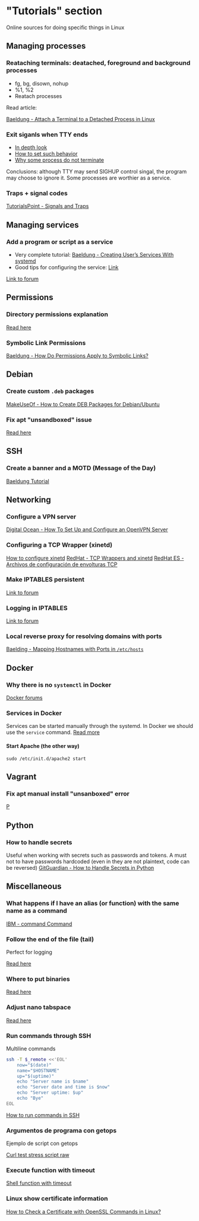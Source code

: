 # "Tutorials" section
Online sources for doing specific things in Linux

## Managing processes
### Reataching terminals: deatached, foreground and background processes
* fg, bg, disown, nohup
* %1, %2
* Reatach processes

Read article:

[Baeldung - Attach a Terminal to a Detached Process in Linux](https://www.baeldung.com/linux/attach-terminal-detached-process)

### Exit siganls when TTY ends
* [In depth look](https://unix.stackexchange.com/questions/318369/what-happens-to-background-jobs-after-exiting-the-shell)
* [How to set such behavior](https://stackoverflow.com/questions/4298741/how-bash-handles-the-jobs-when-logout)
* [Why some process do not terminate](https://superuser.com/questions/662431/what-exactly-determines-if-a-backgrounded-job-is-killed-when-the-shell-is-exited)

Conclusions: although TTY may send SIGHUP control singal, the program may choose to ignore it. Some processes are worthier as a service.

### Traps + signal codes
[TutorialsPoint - Signals and Traps](https://www.tutorialspoint.com/unix/unix-signals-traps.htm)

## Managing services
### Add a program or script as a service
* Very complete tutorial: [Baeldung - Creating User’s Services With systemd](https://www.baeldung.com/linux/systemd-create-user-services)
* Good tips for configuring the service: [Link](https://medium.com/@benmorel/creating-a-linux-service-with-systemd-611b5c8b91d6)

[Link to forum](https://unix.stackexchange.com/questions/236084/how-do-i-create-a-service-for-a-shell-script-so-i-can-start-and-stop-it-like-a-d)

## Permissions
### Directory permissions explanation
[Read here](https://unix.stackexchange.com/questions/21251/execute-vs-read-bit-how-do-directory-permissions-in-linux-work#answer-21263)

### Symbolic Link Permissions
[Baeldung - How Do Permissions Apply to Symbolic Links?](https://www.baeldung.com/linux/symlinks-permissions)

## Debian
### Create custom `.deb` packages
[MakeUseOf - How to Create DEB Packages for Debian/Ubuntu](https://www.makeuseof.com/create-deb-packages-debian-ubuntu/)

### Fix apt "unsandboxed" issue
[Read here](https://askubuntu.com/questions/908800/what-does-this-apt-error-message-download-is-performed-unsandboxed-as-root)

## SSH
### Create a banner and a MOTD (Message of the Day)
[Baeldung Tutorial](https://www.baeldung.com/linux/ssh-welcome-message)

## Networking

### Configure a VPN server
[Digital Ocean - How To Set Up and Configure an OpenVPN Server](https://www.digitalocean.com/community/tutorials/how-to-set-up-and-configure-an-openvpn-server-on-ubuntu-22-04)

### Configuring a TCP Wrapper (xinetd)
[How to configure xinetd](https://www.ochobitshacenunbyte.com/2017/01/18/servicios-de-internet-en-linux-con-xinetd/)
[RedHat - TCP Wrappers and xinetd](https://access.redhat.com/documentation/en-us/red_hat_enterprise_linux/6/html/security_guide/sect-security_guide-tcp_wrappers_and_xinetd)
[RedHat ES - Archivos de configuración de envolturas TCP](https://access.redhat.com/documentation/es-es/red_hat_enterprise_linux/6/html/security_guide/sect-security_guide-tcp_wrappers_and_xinetd-tcp_wrappers_configuration_files)

### Make IPTABLES persistent
[Link to forum](https://unix.stackexchange.com/questions/52376/why-do-iptables-rules-disappear-when-restarting-my-debian-system)

### Logging in IPTABLES
[Link to forum](https://stackoverflow.com/questions/21771684/iptables-log-and-drop-in-one-rule#answer-29544353)

### Local reverse proxy for resolving domains with ports
[Baelding - Mapping Hostnames with Ports in `/etc/hosts`](https://www.baeldung.com/linux/mapping-hostnames-ports)

## Docker
### Why there is no `systemctl` in Docker
[Docker forums](https://forums.docker.com/t/systemctl-status-is-not-working-in-my-docker-container/9075)

### Services in Docker
Services can be started manually through the systemd. In Docker we should use the `service` command.
[Read more](https://github.com/MicrosoftDocs/WSL/issues/457#issuecomment-574859373)

#### Start Apache (the other way)
`sudo /etc/init.d/apache2 start`

## Vagrant
### Fix apt manual install "unsanboxed" error 
[P](https://github.com/fgrehm/vagrant-cachier/issues/175#issuecomment-292630871)

## Python
### How to handle secrets
Useful when working with secrets such as passwords and tokens. A must not to have passwords hardcoded (even in they are not plaintext, code can be reversed)
[GitGuardian - How to Handle Secrets in Python](https://blog.gitguardian.com/how-to-handle-secrets-in-python/)

## Miscellaneous
### What happens if I have an alias (or function) with the same name as a command
[IBM - command Command](https://www.ibm.com/docs/en/aix/7.2?topic=c-command-command)

### Follow the end of the file (tail)
Perfect for logging

[Read here](https://unix.stackexchange.com/questions/18760/how-does-the-tail-commands-f-parameter-work)

### Where to put binaries
[Read here](https://unix.stackexchange.com/questions/36871/where-should-a-local-executable-be-placed)

### Adjust nano tabspace
[Read here](https://stackoverflow.com/questions/11173769/how-to-make-the-tab-character-4-spaces-instead-of-8-spaces-in-nano)

### Run commands through SSH
Multiline commands
```bash
ssh -T $_remote <<'EOL'
	now="$(date)"
	name="$HOSTNAME"
	up="$(uptime)"
	echo "Server name is $name"
	echo "Server date and time is $now"
	echo "Server uptime: $up"
	echo "Bye"
EOL
```
[How to run commands in SSH](https://www.cyberciti.biz/faq/unix-linux-execute-command-using-ssh/)

### Argumentos de programa con getops
Ejemplo de script con getops

[Curl test stress script raw](https://gist.githubusercontent.com/cirocosta/de576304f1432fad5b3a/raw/476eda87ba9666756c6f4010ed43c2aa355c76cf/stress-test.sh)

### Execute function with timeout
[Shell function with timeout](https://stackoverflow.com/questions/9954794/execute-a-shell-function-with-timeout)

### Linux show certificate information
[How to Check a Certificate with OpenSSL Commands in Linux?](https://www.ssldragon.com/blog/check-certificate-openssl-linux/#View-the-Full-Certificate-Details)

